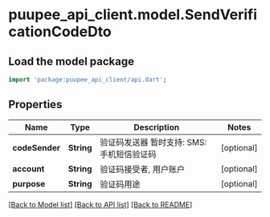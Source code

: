 # puupee_api_client.model.SendVerificationCodeDto

## Load the model package
```dart
import 'package:puupee_api_client/api.dart';
```

## Properties
Name | Type | Description | Notes
------------ | ------------- | ------------- | -------------
**codeSender** | **String** | 验证码发送器 暂时支持: SMS: 手机短信验证码 | [optional] 
**account** | **String** | 验证码接受者, 用户账户 | [optional] 
**purpose** | **String** | 验证码用途 | [optional] 

[[Back to Model list]](../README.md#documentation-for-models) [[Back to API list]](../README.md#documentation-for-api-endpoints) [[Back to README]](../README.md)



